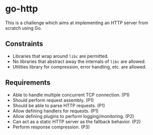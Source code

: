 # go-http
This is a challenge which aims at implementing an HTTP server from scratch using Go.

## Constraints

* Libraries that wrap around `libc` are permitted.
* No libraries that abstract away the internals of `libc` are allowed.
* Utilities library for compression, error handling, etc. are allowed.

## Requirements

* Able to handle multiple concurrent TCP connection. (P1)
* Should perform request assembly. (P1)
* Should be able to parse HTTP requests. (P1)
* Allow defining handlers for requests. (P1)
* Allow defining plugins to perform logging/monitoring. (P2)
* Can act as a static HTTP server as the fallback behavior. (P2)
* Perform response compression. (P3)
